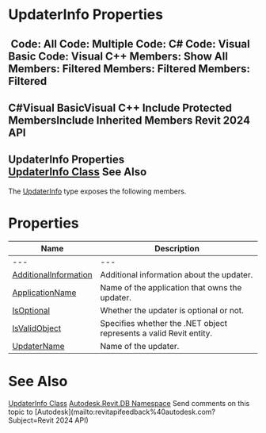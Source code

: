 # UpdaterInfo Properties

﻿
 Code: All Code: Multiple Code: C# Code: Visual Basic Code: Visual C++  Members: Show All Members: Filtered Members: Filtered Members: Filtered   
---  
C#Visual BasicVisual C++
Include Protected MembersInclude Inherited Members
Revit 2024 API  
---  
UpdaterInfo Properties  
[UpdaterInfo Class](839e2681-fa26-6587-5a92-e8dcd88af852.md "UpdaterInfo Class") See Also  
---  
The [UpdaterInfo](839e2681-fa26-6587-5a92-e8dcd88af852.md "UpdaterInfo Class") type exposes the following members.
# Properties
| Name | Description |
| --- | --- |
| --- | --- | --- |
| [AdditionalInformation](9ca1b9a8-2051-58d7-007c-9b40a0574548.md "AdditionalInformation Property") | Additional information about the updater. |
| [ApplicationName](c3ba3711-3f49-5069-a944-61601e550550.md "ApplicationName Property") | Name of the application that owns the updater. |
| [IsOptional](49812760-4c9f-e8a6-0674-dcd4cc3c8eeb.md "IsOptional Property") | Whether the updater is optional or not. |
| [IsValidObject](fe4910d2-d336-787b-c914-69fbc7e81db7.md "IsValidObject Property") | Specifies whether the .NET object represents a valid Revit entity. |
| [UpdaterName](dceecba9-0d61-944c-5588-f676fc51d34c.md "UpdaterName Property") | Name of the updater. |

# See Also
[UpdaterInfo Class](839e2681-fa26-6587-5a92-e8dcd88af852.md "UpdaterInfo Class")
[Autodesk.Revit.DB Namespace](87546ba7-461b-c646-cbb1-2cb8f5bff8b2.md "Autodesk.Revit.DB Namespace")
Send comments on this topic to [Autodesk](mailto:revitapifeedback%40autodesk.com?Subject=Revit 2024 API)